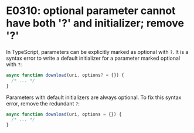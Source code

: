 # E0310: optional parameter cannot have both '?' and initializer; remove '?'

In TypeScript, parameters can be explicitly marked as optional with `?`. It is a
syntax error to write a default initializer for a parameter marked optional with
`?`:

```typescript
async function download(uri, options? = {}) {
  /* ... */
}
```

Parameters with default initializers are always optional. To fix this syntax
error, remove the redundant `?`:

```typescript
async function download(uri, options = {}) {
  /* ... */
}
```
